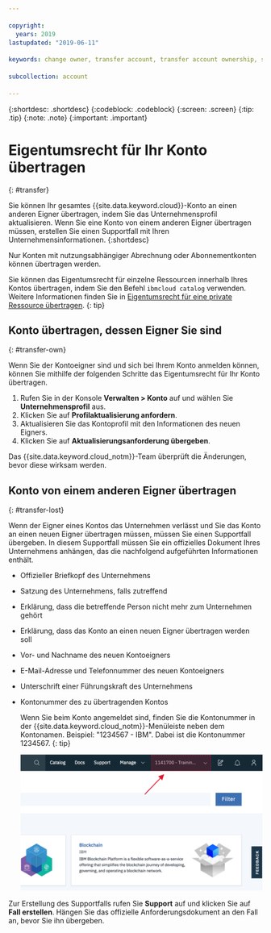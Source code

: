 ```yaml
---

copyright:
  years: 2019
lastupdated: "2019-06-11"

keywords: change owner, transfer account, transfer account ownership, switch owner

subcollection: account

---
```


{:shortdesc: .shortdesc}
{:codeblock: .codeblock}
{:screen: .screen}
{:tip: .tip}
{:note: .note}
{:important: .important}

# Eigentumsrecht für Ihr Konto übertragen
{: #transfer}

Sie können Ihr gesamtes {{site.data.keyword.cloud}}-Konto an einen anderen Eigner übertragen, indem Sie das Unternehmensprofil aktualisieren. Wenn Sie eine Konto von einem anderen Eigner übertragen müssen, erstellen Sie einen Supportfall mit Ihren Unternehmensinformationen.
{:shortdesc}

Nur Konten mit nutzungsabhängiger Abrechnung oder Abonnementkonten können übertragen werden. 

Sie können das Eigentumsrecht für einzelne Ressourcen innerhalb Ihres Kontos übertragen, indem Sie den Befehl `ibmcloud catalog` verwenden. Weitere Informationen finden Sie in [Eigentumsrecht für eine private Ressource übertragen](/docs/account?topic=account-include#owners).
{: tip}

## Konto übertragen, dessen Eigner Sie sind
{: #transfer-own}

Wenn Sie der Kontoeigner sind und sich bei Ihrem Konto anmelden können, können Sie mithilfe der folgenden Schritte das Eigentumsrecht für Ihr Konto übertragen. 

1. Rufen Sie in der Konsole **Verwalten > Konto** auf und wählen Sie **Unternehmensprofil** aus.
1. Klicken Sie auf **Profilaktualisierung anfordern**.
1. Aktualisieren Sie das Kontoprofil mit den Informationen des neuen Eigners. 
1. Klicken Sie auf **Aktualisierungsanforderung übergeben**.

Das {{site.data.keyword.cloud_notm}}-Team überprüft die Änderungen, bevor diese wirksam werden. 

## Konto von einem anderen Eigner übertragen
{: #transfer-lost}

Wenn der Eigner eines Kontos das Unternehmen verlässt und Sie das Konto an einen neuen Eigner übertragen müssen, müssen Sie einen Supportfall übergeben. In diesem Supportfall müssen Sie ein offizielles Dokument Ihres Unternehmens anhängen, das die nachfolgend aufgeführten Informationen enthält. 
- Offizieller Briefkopf des Unternehmens
- Satzung des Unternehmens, falls zutreffend
- Erklärung, dass die betreffende Person nicht mehr zum Unternehmen gehört
- Erklärung, dass das Konto an einen neuen Eigner übertragen werden soll
- Vor- und Nachname des neuen Kontoeigners
- E-Mail-Adresse und Telefonnummer des neuen Kontoeigners
- Unterschrift einer Führungskraft des Unternehmens
- Kontonummer des zu übertragenden Kontos

   Wenn Sie beim Konto angemeldet sind, finden Sie die Kontonummer in der {{site.data.keyword.cloud_notm}}-Menüleiste neben dem Kontonamen. Beispiel: "1234567 - IBM". Dabei ist die Kontonummer 1234567.
   {: tip}

   ![Screenshot der Kontoauswahl in der Menüleiste der Konsole. Kontoname und Kontonummer werden angezeigt. Sie können das aktuelle Konto auswählen, um eine Liste anderer Konten aufzurufen, auf die Sie zugreifen können.](images/account-faq.svg "In der Kontoauswahl werden der Kontoname und die Kontonummer angezeigt. Sie können das aktuelle Konto auswählen, um eine Liste anderer Konten aufzurufen, auf die Sie zugreifen können.")

Zur Erstellung des Supportfalls rufen Sie **Support** auf und klicken Sie auf **Fall erstellen**. Hängen Sie das offizielle Anforderungsdokument an den Fall an, bevor Sie ihn übergeben. 
